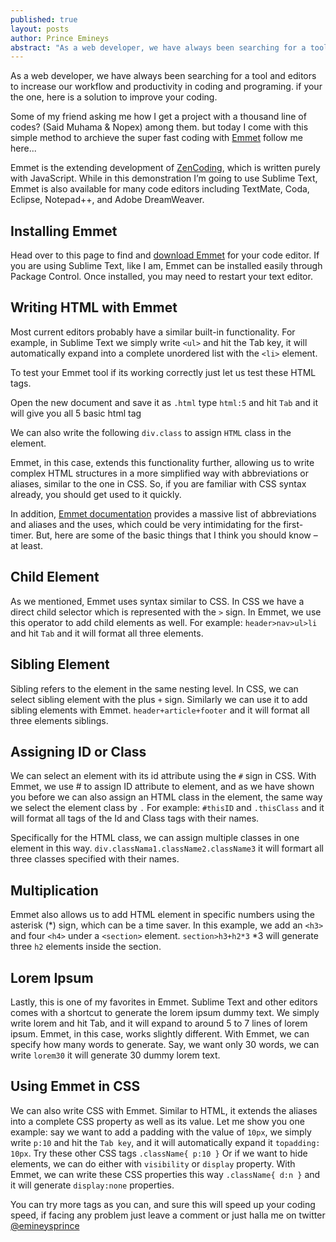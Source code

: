 ```yaml
---
published: true
layout: posts
author: Prince Emineys
abstract: "As a web developer, we have always been searching for a tool to increase our workflow in coding, from 1 line of code to 20+ line of code here."
---
```

As a web developer, we have always been searching for a tool and editors to increase our workflow and productivity in coding and programing. if your the one, here is a solution to improve your coding.

Some of my friend asking me how I get a project with a thousand line of codes? (Said Muhama & Nopex) among them. but today I come with this simple method to archieve the super fast coding with [Emmet](http://emmet.io/)  follow me here...

Emmet is the extending development of [ZenCoding](http://en.wikipedia.org/wiki/Zen_Coding), which is written purely with JavaScript. While in this demonstration I’m going to use Sublime Text, Emmet is also available for many code editors including TextMate, Coda, Eclipse, Notepad++, and Adobe DreamWeaver.

## **Installing Emmet**

Head over to this page to find and [download Emmet](http://emmet.io/download/) for your code editor. If you are using Sublime Text, like I am, Emmet can be installed easily through Package Control. Once installed, you may need to restart your text editor.

## **Writing HTML with Emmet**

Most current editors probably have a similar built-in functionality. For example, in Sublime Text we simply write ``` <ul> ``` and hit the Tab key, it will automatically expand into a complete unordered list with the ``` <li> ``` element.

To test your Emmet tool if its working correctly just let us test these HTML tags.

Open the new document and save it as ```.html``` 
type ```html:5``` and hit ```Tab``` and it will give you all 5 basic html tag 
 
 We can also write the following ```div.class``` to assign ```HTML``` class in the element.

Emmet, in this case, extends this functionality further, allowing us to write complex HTML structures in a more simplified way with abbreviations or aliases, similar to the one in CSS. So, if you are familiar with CSS syntax already, you should get used to it quickly.

In addition, [Emmet documentation](http://docs.emmet.io/) provides a massive list of abbreviations and aliases and the uses, which could be very intimidating for the first-timer. But, here are some of the basic things that I think you should know – at least.

## **Child Element**

As we mentioned, Emmet uses syntax similar to CSS. In CSS we have a direct child selector which is represented with the ```>``` sign. In Emmet, we use this operator to add child elements as well. For example: ```header>nav>ul>li``` and hit ```Tab``` and it will format all three elements.

## **Sibling Element**

Sibling refers to the element in the same nesting level. In CSS, we can select sibling element with the plus ```+``` sign. Similarly we can use it to add sibling elements with Emmet. ```header+article+footer``` and it will format all three elements siblings.

## **Assigning ID or Class**

We can select an element with its id attribute using the ```#``` sign in CSS. With Emmet, we use # to assign ID attribute to element, and as we have shown you before we can also assign an HTML class in the element, the same way we select the element class by ```.``` For example: ```#thisID``` and ```.thisClass``` and it will format all tags of the Id and Class tags with their names.

Specifically for the HTML class, we can assign multiple classes in one element in this way. ```div.classNama1.className2.className3``` it will formart all three classes specified with their names. 

## **Multiplication**

Emmet also allows us to add HTML element in specific numbers using the asterisk (*) sign, which can be a time saver. In this example, we add an ```<h3>``` and four ```<h4>``` under a ```<section>``` element. ```section>h3+h2*3``` *3 will generate three ```h2``` elements inside the section. 

## **Lorem Ipsum**

Lastly, this is one of my favorites in Emmet. Sublime Text and other editors comes with a shortcut to generate the lorem ipsum dummy text. We simply write lorem and hit Tab, and it will expand to around 5 to 7 lines of lorem ipsum.
Emmet, in this case, works slightly different. With Emmet, we can specify how many words to generate. Say, we want only 30 words, we can write ```lorem30``` it will generate 30 dummy lorem text. 

## **Using Emmet in CSS**

We can also write CSS with Emmet. Similar to HTML, it extends the aliases into a complete CSS property as well as its value. Let me show you one example: say we want to add a padding with the value of ```10px```, we simply write ```p:10``` and hit the ```Tab key```, and it will automatically expand it ```topadding: 10px```. Try these other CSS tags ```.className{ p:10 }``` Or if we want to hide elements, we can do either with ```visibility``` or ```display``` property. With Emmet, we can write these CSS properties this way ```.className{ d:n }``` and it will generate ```display:none``` properties.

You can try more tags as you can, and sure this will speed up your coding speed, if facing any problem just leave a comment or just halla me on twitter [@emineysprince](https://twitter.com/emineysprince)
